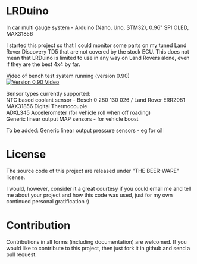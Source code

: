 # LRDuino
In car multi gauge system - Arduino (Nano, Uno, STM32), 0.96" SPI OLED, MAX31856

I started this project so that I could monitor some parts on my tuned Land Rover Discovery TD5 that are not covered by the stock ECU.  This does not mean that LRDuino is limited to use in any way on Land Rovers alone, even if they are the best 4x4 by far.

Video of bench test system running (version 0.90)  
[![Version 0.90 Video](https://img.youtube.com/vi/bRX4mIRZ1U4/0.jpg)](https://www.youtube.com/watch?v=bRX4mIRZ1U4)

Sensor types currently supported:  
NTC based coolant sensor - Bosch 0 280 130 026 / Land Rover ERR2081  
MAX31856 Digital Thermocouple  
ADXL345 Accelerometer (for vehicle roll when off roading)  
Generic linear output MAP sensors - for vehicle boost

To be added:
Generic linear output pressure sensors - eg for oil

# License

The source code of this project are released under "THE BEER-WARE" license.

I would, however, consider it a great courtesy if you could email me and tell me about your project and how this code was used, just for my own continued personal gratification :)

# Contribution

Contributions in all forms (including documentation) are welcomed. If you would like to contribute to this project, then just fork it in github and send a pull request.
